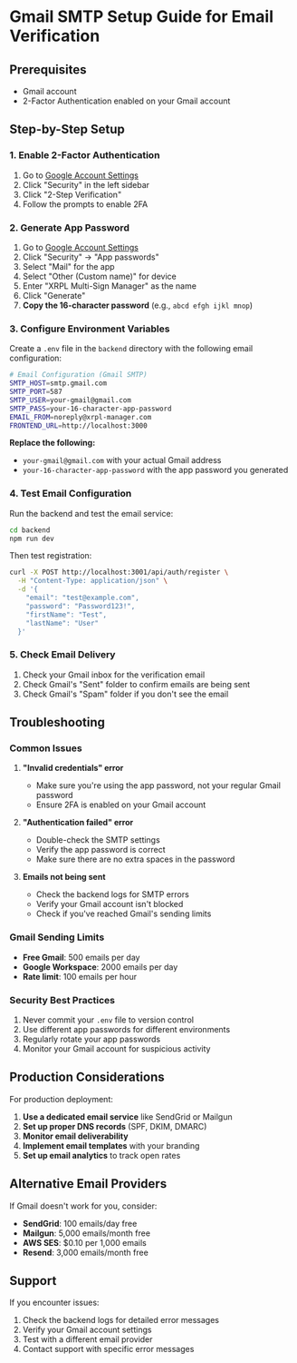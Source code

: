 # Gmail SMTP Setup Guide for Email Verification

## Prerequisites
- Gmail account
- 2-Factor Authentication enabled on your Gmail account

## Step-by-Step Setup

### 1. Enable 2-Factor Authentication
1. Go to [Google Account Settings](https://myaccount.google.com/)
2. Click "Security" in the left sidebar
3. Click "2-Step Verification"
4. Follow the prompts to enable 2FA

### 2. Generate App Password
1. Go to [Google Account Settings](https://myaccount.google.com/)
2. Click "Security" → "App passwords"
3. Select "Mail" for the app
4. Select "Other (Custom name)" for device
5. Enter "XRPL Multi-Sign Manager" as the name
6. Click "Generate"
7. **Copy the 16-character password** (e.g., `abcd efgh ijkl mnop`)

### 3. Configure Environment Variables

Create a `.env` file in the `backend` directory with the following email configuration:

```bash
# Email Configuration (Gmail SMTP)
SMTP_HOST=smtp.gmail.com
SMTP_PORT=587
SMTP_USER=your-gmail@gmail.com
SMTP_PASS=your-16-character-app-password
EMAIL_FROM=noreply@xrpl-manager.com
FRONTEND_URL=http://localhost:3000
```

**Replace the following:**
- `your-gmail@gmail.com` with your actual Gmail address
- `your-16-character-app-password` with the app password you generated

### 4. Test Email Configuration

Run the backend and test the email service:

```bash
cd backend
npm run dev
```

Then test registration:
```bash
curl -X POST http://localhost:3001/api/auth/register \
  -H "Content-Type: application/json" \
  -d '{
    "email": "test@example.com",
    "password": "Password123!",
    "firstName": "Test",
    "lastName": "User"
  }'
```

### 5. Check Email Delivery

1. Check your Gmail inbox for the verification email
2. Check Gmail's "Sent" folder to confirm emails are being sent
3. Check Gmail's "Spam" folder if you don't see the email

## Troubleshooting

### Common Issues

1. **"Invalid credentials" error**
   - Make sure you're using the app password, not your regular Gmail password
   - Ensure 2FA is enabled on your Gmail account

2. **"Authentication failed" error**
   - Double-check the SMTP settings
   - Verify the app password is correct
   - Make sure there are no extra spaces in the password

3. **Emails not being sent**
   - Check the backend logs for SMTP errors
   - Verify your Gmail account isn't blocked
   - Check if you've reached Gmail's sending limits

### Gmail Sending Limits
- **Free Gmail**: 500 emails per day
- **Google Workspace**: 2000 emails per day
- **Rate limit**: 100 emails per hour

### Security Best Practices
1. Never commit your `.env` file to version control
2. Use different app passwords for different environments
3. Regularly rotate your app passwords
4. Monitor your Gmail account for suspicious activity

## Production Considerations

For production deployment:

1. **Use a dedicated email service** like SendGrid or Mailgun
2. **Set up proper DNS records** (SPF, DKIM, DMARC)
3. **Monitor email deliverability**
4. **Implement email templates** with your branding
5. **Set up email analytics** to track open rates

## Alternative Email Providers

If Gmail doesn't work for you, consider:

- **SendGrid**: 100 emails/day free
- **Mailgun**: 5,000 emails/month free
- **AWS SES**: $0.10 per 1,000 emails
- **Resend**: 3,000 emails/month free

## Support

If you encounter issues:
1. Check the backend logs for detailed error messages
2. Verify your Gmail account settings
3. Test with a different email provider
4. Contact support with specific error messages 